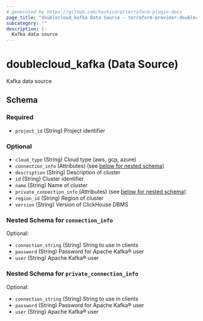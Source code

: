 ```yaml
---
# generated by https://github.com/hashicorp/terraform-plugin-docs
page_title: "doublecloud_kafka Data Source - terraform-provider-doublecloud"
subcategory: ""
description: |-
  Kafka data source
---
```


# doublecloud_kafka (Data Source)

Kafka data source



<!-- schema generated by tfplugindocs -->
## Schema

### Required

- `project_id` (String) Project identifier

### Optional

- `cloud_type` (String) Cloud type (aws, gcp, azure)
- `connection_info` (Attributes) (see [below for nested schema](#nestedatt--connection_info))
- `description` (String) Description of cluster
- `id` (String) Cluster identifier
- `name` (String) Name of cluster
- `private_connection_info` (Attributes) (see [below for nested schema](#nestedatt--private_connection_info))
- `region_id` (String) Region of cluster
- `version` (String) Version of ClickHouse DBMS

<a id="nestedatt--connection_info"></a>
### Nested Schema for `connection_info`

Optional:

- `connection_string` (String) String to use in clients
- `password` (String) Password for Apache Kafka® user
- `user` (String) Apache Kafka® user


<a id="nestedatt--private_connection_info"></a>
### Nested Schema for `private_connection_info`

Optional:

- `connection_string` (String) String to use in clients
- `password` (String) Password for Apache Kafka® user
- `user` (String) Apache Kafka® user


